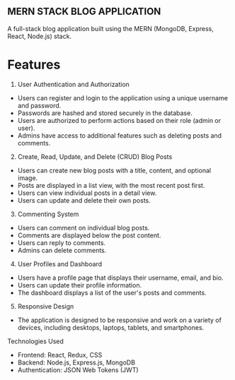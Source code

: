 ## MERN STACK BLOG APPLICATION

A full-stack blog application built using the MERN (MongoDB, Express, React, Node.js) stack.

# Features

1. User Authentication and Authorization

- Users can register and login to the application using a unique username and password.
- Passwords are hashed and stored securely in the database.
- Users are authorized to perform actions based on their role (admin or user).
- Admins have access to additional features such as deleting posts and comments.

2. Create, Read, Update, and Delete (CRUD) Blog Posts

- Users can create new blog posts with a title, content, and optional image.
- Posts are displayed in a list view, with the most recent post first.
- Users can view individual posts in a detail view.
- Users can update and delete their own posts.

3. Commenting System

- Users can comment on individual blog posts.
- Comments are displayed below the post content.
- Users can reply to comments.
- Admins can delete comments.

4. User Profiles and Dashboard

- Users have a profile page that displays their username, email, and bio.
- Users can update their profile information.
- The dashboard displays a list of the user's posts and comments.

5. Responsive Design

- The application is designed to be responsive and work on a variety of devices, including desktops, laptops, tablets, and smartphones.

Technologies Used

- Frontend: React, Redux, CSS
- Backend: Node.js, Express.js, MongoDB
- Authentication: JSON Web Tokens (JWT)

